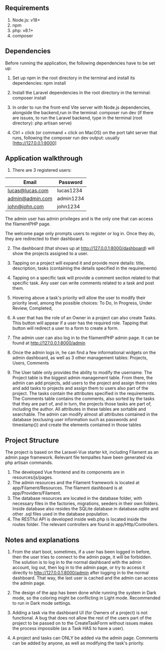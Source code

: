 ## Requirements
1. Node.js: v18+
2. npm
3. php: v8.1+
4. composer

## Dependencies
Before running the application, the following dependencies have to be set up:

1. Set up npm in the root directory in the terminal and install its dependencies: npm install 

2. Install the Laravel dependencies in the root directory in the terminal: composer install

3. In order to run the front-end Vite server with Node.js dependencies, alongside the backend,run in the terminal: composer run dev
   (if there are issues, to run the Laravel backend, type in the terminal (root directory): php artisan serve)

4. Ctrl + click (or command + click on MacOS) on the port taht server that runs, following the composer run dev output: usually [http://127.0.0.1:8000]

## Application walkthrough

1. There are 3 registered users:

| Email            | Password   |
|------------------|------------|
| lucas@lucas.com  | lucas1234  |
| admin@admin.com  | admin1234  |
| john@john.com    | john1234   |

The admin user has admin privileges and is the only one that can access the filamentPHP page.

The welcome page only prompts users to register or log in. Once they do, they are redirected to their dashboard.

2. The dashboard (that shows up at http://127.0.0.1:8000/dashboard) will show the projects assigned to a user.

3. Tapping on a project will expand it and provide more details: title, description, tasks (containing the details specified in the requirements)

4. Tapping on a specific task will provide a comment section related to that specific task. Any user can write comments related to a task and post them.

5. Hovering above a task's priority will allow the user to modify their priority level, among the possible choices: To Do, In Progress, Under Review, Completed,

6. A user that has the role of an Owner in a project can also create Tasks. This button will appear if a user has the required role. Tapping that button will redirect a user to a form to create a form.

7. The admin user can also log in to the filamentPHP admin page. It can be found at http://127.0.0.1:8000/admin

8. Once the admin logs in, he can find a few informational widgets on the admin dashboard, as well as 3 other management tables: Projects, Users, Comments

9. The User table only provides the ability to modify the username. The Project table is the biggest admin management table. From there, the admin can add projects, add users to the project and assign them roles and add tasks to projects and assign them to users also part of the project. The tasks contain the attributes specified in the requirements. The Comments table contains the comments, also sorted by the tasks that they are part of, and in turn, the projects those tasks are part of, including the author. All attributes in these tables are sortable and searchable. The admin can modify almost all attributes contained in the database (exclusing user information such as passwords and timestamp()) and create the elements contained in those tables 

## Project Structure
The project is based on the Laravel-Vue starter kit, including Filament as an admin page framework. Relevant file tempaltes have been generated via php artisan commands.

1. The developed Vue frontend and its components are in resources/js/pages.
2. The admin resources and the Filament framework is located at app/Filament/Resources. The filament dashboard is at app/Providers/Filament.
3. The database resources are located in the database folder, with necessary files in the factories, migrations, seeders in their own folders. Inside database also resides the SQLite database in database.sqlite and other .sql files used in the database population.
4. The RESTful API is developed inside web.php is located inside the routes folder. The relevant controllers are found in app/Http/Controllers.


## Notes and explanations

1. From the start boot, sometimes, if a user has been logged in before, then the user tries to connect to the admin page, it will be forbidden. The solution is to log in to the normal dashboard with the admin account, log out, then log in to the admin page, or try to access it directly to http://127.0.0.1:8000/admin after logging in to the normal dashboard. That way, the last user is cached and the admin can access the admin page.

2. The design of the app has been done while running the system in Dark mode, so the coloring might be conflicting in Light mode. Recommended to run in Dark mode settings.

3. Adding a task via the dashboard UI (for Owners of a project) is not functional. A bug that does not allow the rest of the users part of the project to be passed on to the CreateTaskForm without issues makes the process impossible (as a Task HAS to have a user).

4. A project and tasks can ONLY be added via the admin page. Comments can be added by anyone, as well as modifying the task's priority.

